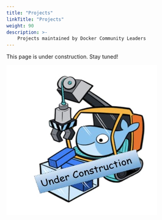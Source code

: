 ```yaml
---
title: "Projects"
linkTitle: "Projects"
weight: 90
description: >-
    Projects maintained by Docker Community Leaders
---
```


This page is under construction. Stay tuned!

![My Image](under-construction.png)
